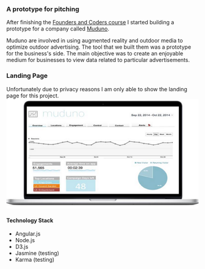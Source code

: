### A prototype for pitching

After finishing the [Founders and Coders course](http://www.foundersandcoders.com/) I started building a prototype for a company called [Muduno](http://www.muduno.com/).

Muduno are involved in using augmented reality and outdoor media to optimize outdoor advertising. The tool that we built them was a prototype for the business's side. The main objective was to create an enjoyable medium for businesses to view data related to particular advertisements.

### Landing Page

Unfortunately due to privacy reasons I am only able to show the landing page for this project.
![](muduno.png)


#### Technology Stack
- Angular.js
- Node.js
- D3.js
- Jasmine (testing)
- Karma (testing)
